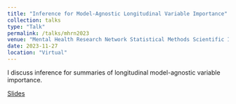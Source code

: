 ```yaml
---
title: "Inference for Model-Agnostic Longitudinal Variable Importance"
collection: talks
type: "Talk"
permalink: /talks/mhrn2023
venue: "Mental Health Research Network Statistical Methods Scientific Interest Group"
date: 2023-11-27
location: "Virtual"
---
```


I discuss inference for summaries of longitudinal model-agnostic variable importance.

[Slides](https://bdwilliamson.github.io/lvim/)

